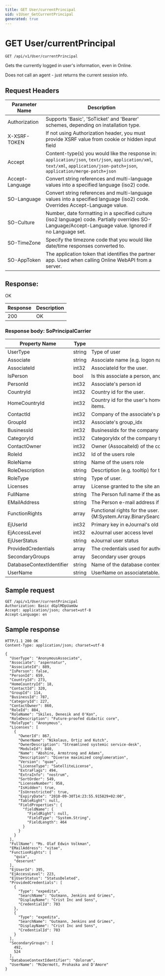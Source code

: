 ```yaml
---
title: GET User/currentPrincipal
uid: v1User_GetCurrentPrincipal
generated: true
---
```


# GET User/currentPrincipal

```http
GET /api/v1/User/currentPrincipal
```

Gets the currently logged in user's information, even in Online.


Does not call an agent - just returns the current session info.







## Request Headers

| Parameter Name | Description |
|----------------|-------------|
| Authorization  | Supports 'Basic', 'SoTicket' and 'Bearer' schemes, depending on installation type. |
| X-XSRF-TOKEN   | If not using Authorization header, you must provide XSRF value from cookie or hidden input field |
| Accept         | Content-type(s) you would like the response in: `application/json`, `text/json`, `application/xml`, `text/xml`, `application/json-patch+json`, `application/merge-patch+json` |
| Accept-Language | Convert string references and multi-language values into a specified language (iso2) code. |
| SO-Language | Convert string references and multi-language values into a specified language (iso2) code. Overrides Accept-Language value. |
| SO-Culture | Number, date formatting in a specified culture (iso2 language) code. Partially overrides SO-Language/Accept-Language value. Ignored if no Language set. |
| SO-TimeZone | Specify the timezone code that you would like date/time responses converted to. |
| SO-AppToken | The application token that identifies the partner app. Used when calling Online WebAPI from a server. |


## Response:

OK

| Response | Description |
|----------------|-------------|
| 200 | OK |

### Response body: SoPrincipalCarrier

| Property Name | Type |  Description |
|----------------|------|--------------|
| UserType | string | Type of user |
| Associate | string | Associate name (e.g. logon name) for the user |
| AssociateId | int32 | AssociateId for the user. |
| IsPerson | bool | Is this associate a person, and not a resource? |
| PersonId | int32 | Associate's person id |
| CountryId | int32 | Country id for the user. |
| HomeCountryId | int32 | Country id for the user's home country.  This is the default country id when creating new items. |
| ContactId | int32 | Company of the associate's person |
| GroupId | int32 | Associate's group_idx |
| BusinessId | int32 | BusinessIdx for the company that the user belongs to. |
| CategoryId | int32 | CategoryIdx of the company that the user belongs to. |
| ContactOwner | int32 | Owner (AssocaiteId) of the company that the user belongs to. |
| RoleId | int32 | Id of the users role |
| RoleName | string | Name of the users role |
| RoleDescription | string | Descrtiption (e.g. tooltip) for the users role |
| RoleType | string | Type of user. |
| Licenses | array | License granted to the site and user. |
| FullName | string | The Person full name if the associate is a person. Use IsPerson to check |
| EMailAddress | string | The Person e-mail address if the associate is a person. Use IsPerson to check |
| FunctionRights | array | Functional rights for the user.  This array is sorted so a lookup can be performed using {M:System.Array.BinarySearch(System.Array,System.Int32,System.Int32,System.Object)}. |
| EjUserId | int32 | Primary key in eJournal's old user table. |
| EjAccessLevel | int32 | eJournal user access level |
| EjUserStatus | string | eJournal user status |
| ProvidedCredentials | array | The credentials used for authenticating this user. |
| SecondaryGroups | array | Secondary user groups |
| DatabaseContextIdentifier | string | Name of the database context |
| UserName | string | UserName on associatetable. Same as SuperId from Online |

## Sample request

```http!
GET /api/v1/User/currentPrincipal
Authorization: Basic dGplMDpUamUw
Accept: application/json; charset=utf-8
Accept-Language: en
```

## Sample response

```http_
HTTP/1.1 200 OK
Content-Type: application/json; charset=utf-8

{
  "UserType": "AnonymousAssociate",
  "Associate": "aspernatur",
  "AssociateId": 889,
  "IsPerson": false,
  "PersonId": 659,
  "CountryId": 273,
  "HomeCountryId": 18,
  "ContactId": 320,
  "GroupId": 114,
  "BusinessId": 787,
  "CategoryId": 227,
  "ContactOwner": 860,
  "RoleId": 884,
  "RoleName": "Skiles, Denesik and O'Kon",
  "RoleDescription": "Future-proofed didactic core",
  "RoleType": "Anonymous",
  "Licenses": [
    {
      "OwnerId": 867,
      "OwnerName": "Nikolaus, Ortiz and Kutch",
      "OwnerDescription": "Streamlined systemic service-desk",
      "ModuleId": 840,
      "Name": "Abshire, Armstrong and Adams",
      "Description": "Diverse maximized conglomeration",
      "Version": "quae",
      "LicenseType": "SatelliteLicense",
      "ExtraFlags": 494,
      "ExtraInfo": "nostrum",
      "SortOrder": 549,
      "LicenseNumber": 958,
      "IsHidden": true,
      "IsUnrestricted": true,
      "ExpiryDate": "2010-09-30T14:23:55.915829+02:00",
      "TableRight": null,
      "FieldProperties": {
        "fieldName": {
          "FieldRight": null,
          "FieldType": "System.String",
          "FieldLength": 464
        }
      }
    }
  ],
  "FullName": "Ms. Olaf Edwin Volkman",
  "EMailAddress": "vitae",
  "FunctionRights": [
    "quia",
    "deserunt"
  ],
  "EjUserId": 395,
  "EjAccessLevel": 223,
  "EjUserStatus": "StatusDeleted",
  "ProvidedCredentials": [
    {
      "Type": "expedita",
      "SearchName": "Gutmann, Jenkins and Grimes",
      "DisplayName": "Crist Inc and Sons",
      "CredentialId": 703
    },
    {
      "Type": "expedita",
      "SearchName": "Gutmann, Jenkins and Grimes",
      "DisplayName": "Crist Inc and Sons",
      "CredentialId": 703
    }
  ],
  "SecondaryGroups": [
    492,
    524
  ],
  "DatabaseContextIdentifier": "dolorum",
  "UserName": "McDermott, Prohaska and D'Amore"
}
```